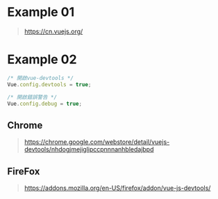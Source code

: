 # Example 01
> https://cn.vuejs.org/

# Example 02

```javascript
/* 開啟vue-devtools */
Vue.config.devtools = true;

/* 開啟錯誤警告 */
Vue.config.debug = true;
```

## Chrome
> https://chrome.google.com/webstore/detail/vuejs-devtools/nhdogjmejiglipccpnnnanhbledajbpd

## FireFox
> https://addons.mozilla.org/en-US/firefox/addon/vue-js-devtools/